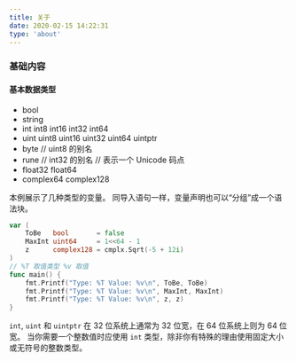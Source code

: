 ```yaml
---
title: 关于
date: 2020-02-15 14:22:31
type: 'about'
---
```

### 基础内容
#### 基本数据类型
- bool
- string
- int  		int8  int16  int32  int64 
- uint 		uint8 uint16 uint32 uint64 uintptr
- byte 		// uint8 的别名
- rune 		// int32 的别名 // 表示一个 Unicode 码点
- float32 float64
- complex64 complex128

本例展示了几种类型的变量。 同导入语句一样，变量声明也可以“分组”成一个语法块。
``` go
var (
	ToBe   bool       = false
	MaxInt uint64     = 1<<64 - 1
	z      complex128 = cmplx.Sqrt(-5 + 12i)
)
// %T 取值类型 %v 取值
func main() {
	fmt.Printf("Type: %T Value: %v\n", ToBe, ToBe)
	fmt.Printf("Type: %T Value: %v\n", MaxInt, MaxInt)
	fmt.Printf("Type: %T Value: %v\n", z, z)
}
```
`int`, `uint` 和 `uintptr` 在 32 位系统上通常为 32 位宽，在 64 位系统上则为 64 位宽。 当你需要一个整数值时应使用 `int` 类型，除非你有特殊的理由使用固定大小或无符号的整数类型。